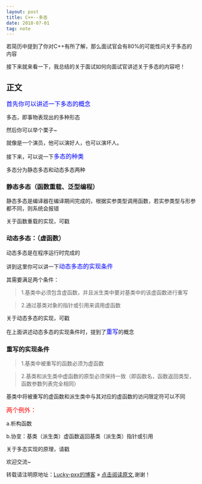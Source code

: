 ```yaml
---
layout: post
title: C++--多态
date: 2018-07-01
tag: note
---  
```


若简历中提到了你对C++有所了解，那么面试官会有80%的可能性问关于多态的内容

接下来就来看一下，我总结的关于面试如何向面试官讲述关于多态的内容吧！

## 正文

<font color="blue" size="3">首先你可以讲述一下多态的概念</font>

多态，即事物表现出的多种形态

然后你可以举个栗子~

就像是一个演员，他可以演好人，也可以演坏人。

接下来，可以说一下<font color="blue" size="3">多态的种类</font>

多态分为静态多态和动态多态两种

### 静态多态（函数重载、泛型编程）

静态多态是编译器在编译期间完成的，根据实参类型调用函数，若实参类型与形参都不同，则系统会报错

关于函数重载的实现，可戳

### 动态多态：（虚函数）

动态多态是在程序运行时完成的

讲到这里你可以讲一下<font color="blue" size="3">动态多态的实现条件</font>

其需要满足两个条件：

> 1.基类中必须包含虚函数，并且派生类中要对基类中的该虚函数进行重写

> 2.通过基类对象的指针或引用来调用虚函数

关于动态多态的实现，可戳

在上面讲述动态多态的实现条件时，提到了<font color="blue" size="3">重写</font>的概念

### 重写的实现条件

>1.基类中被重写的函数必须为虚函数

>2.基类和派生类中虚函数的原型必须保持一致（即函数名，函数返回类型，函数参数列表完全相同）

基类中将被重写的虚函数和派生类中与其对应的虚函数的访问限定符可以不同

<font color="red" size="3">两个例外：</font>

a.析构函数

b.协变：基类（派生类）虚函数返回基类（派生类）指针或引用

关于多态实现的原理，请戳

欢迎交流~
  
转载请注明原地址：[Lucky-pxx的博客](http://www.bingoxin.top) » [点击阅读原文](http://www.bingoxin.top/2018/06/%E6%95%B0%E6%8D%AE%E5%BA%93%E5%9F%BA%E6%9C%AC%E6%93%8D%E4%BD%9C/),谢谢！